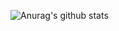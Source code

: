 ![Anurag's github stats](https://github-readme-stats.vercel.app/api?username=pxd0207&theme=dracula&show_icons=true)
